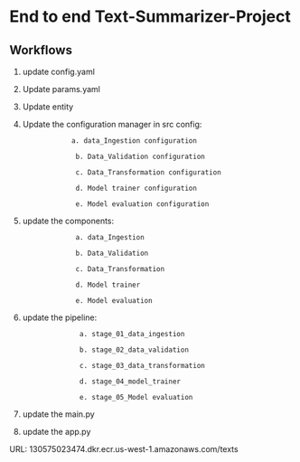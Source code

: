 # End to end Text-Summarizer-Project

## Workflows
1. update config.yaml
2. Update params.yaml
3. Update entity
4. Update the configuration manager in src config:

                   a. data_Ingestion configuration
   
                    b. Data_Validation configuration
   
                    c. Data_Transformation configuration

                    d. Model trainer configuration

                    e. Model evaluation configuration
   
5. update the components:

                    a. data_Ingestion
   
                    b. Data_Validation
   
                    c. Data_Transformation

                    d. Model trainer

                    e. Model evaluation
   
6. update the pipeline:

                     a. stage_01_data_ingestion
   
                     b. stage_02_data_validation

                     c. stage_03_data_transformation

                     d. stage_04_model_trainer

                     e. stage_05_Model evaluation

7. update the main.py


8. update the app.py

URL: 130575023474.dkr.ecr.us-west-1.amazonaws.com/texts
